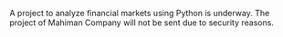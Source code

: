A project to analyze financial markets using Python is underway.
The project of Mahiman Company will not be sent due to security reasons.
